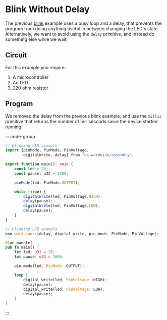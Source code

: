 <script setup>
import illustration from '../../.vitepress/components/illustration.vue'
</script>

# Blink Without Delay

The previous [blink](/guide/examples/blink) example uses a busy loop and a delay, that prevents the program from doing anything useful in between changing the LED's state.
Alternatively, we want to avoid using the `delay` primitive, and instead do something else while we wait.

## Circuit

For this example you require:

1. A microcontroller
2. An LED
3. 220 ohm resistor

<illustration src="/images/led-circuit.svg" darkmode="/images/led-circuit-dark.svg" classes="circuit"/>

## Program

We removed the delay from the previous blink example, and use the `millis` primitive that returns the number of milliseconds since the device started running.

::: code-group
```ts [AS]
// Blinking LED example
import {pinMode, PinMode, PinVoltage,
        digitalWrite, delay} from "as-warduino/assembly";

export function main(): void {
    const led = 26;
    const pause: u32 = 1000;

    pinMode(led, PinMode.OUTPUT);

    while (true) {
        digitalWrite(led, PinVoltage.HIGH);
        delay(pause);
        digitalWrite(led, PinVoltage.LOW);
        delay(pause);
    }
}
```

```rust [Rust]
// Blinking LED example
use warduino::{delay, digital_write, pin_mode, PinMode, PinVoltage};

#[no_mangle]
pub fn main() {
    let led: u32 = 26;
    let pause: u32 = 1000;

    pin_mode(led, PinMode::OUTPUT);

    loop {
        digital_write(led, PinVoltage::HIGH);
        delay(pause);
        digital_write(led, PinVoltage::LOW);
        delay(pause);
    }
}
```
:::
